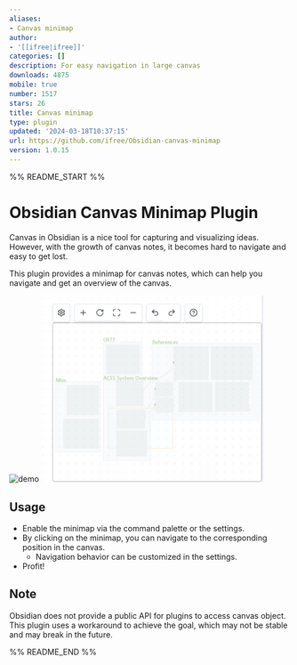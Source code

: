```yaml
---
aliases:
- Canvas minimap
author:
- '[[ifree|ifree]]'
categories: []
description: For easy navigation in large canvas
downloads: 4875
mobile: true
number: 1517
stars: 26
title: Canvas minimap
type: plugin
updated: '2024-03-18T10:37:15'
url: https://github.com/ifree/Obsidian-canvas-minimap
version: 1.0.15
---
```


%% README_START %%

# Obsidian Canvas Minimap Plugin

Canvas in Obsidian is a nice tool for capturing and visualizing ideas. However, with the growth of canvas notes, it becomes hard to navigate and easy to get lost.

This plugin provides a minimap for canvas notes, which can help you navigate and get an overview of the canvas.

<img src="https://raw.githubusercontent.com/ifree/Obsidian-canvas-minimap/HEAD/assets/obsidian_minimap.gif" alt="demo" width=400>
<img src="https://raw.githubusercontent.com/ifree/Obsidian-canvas-minimap/HEAD/assets/preview.png" alt="preview" width=400>




## Usage
- Enable the minimap via the command palette or the settings.
- By clicking on the minimap, you can navigate to the corresponding position in the canvas.
    - Navigation behavior can be customized in the settings.
- Profit!

## Note
Obsidian does not provide a public API for plugins to access canvas object. This plugin uses a workaround to achieve the goal, which may not be stable and may break in the future.


%% README_END %%